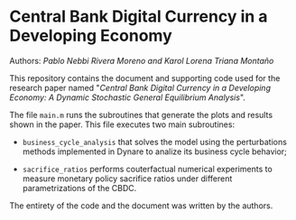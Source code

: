 # Central Bank Digital Currency in a Developing Economy

Authors: *Pablo Nebbi Rivera Moreno and Karol Lorena Triana Montaño*

This repository contains the document and supporting code used for the research
paper named "*Central Bank Digital Currency in a Developing Economy: A Dynamic 
Stochastic General Equilibrium Analysis*".

The file `main.m` runs the subroutines that generate the plots and results shown
in the paper. This file executes two main subroutines: 

- `business_cycle_analysis` that solves the model using the perturbations methods implemented in Dynare to analize its business cycle behavior;

- `sacrifice_ratios` performs couterfactual numerical experiments to measure 
monetary policy sacrifice ratios under different parametrizations of the CBDC.

The entirety of the code and the document was written by the authors.